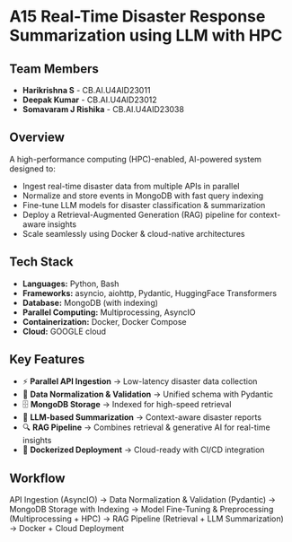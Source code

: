 # A15 Real-Time Disaster Response Summarization using LLM with HPC

## Team Members
- **Harikrishna S** - CB.AI.U4AID23011  
- **Deepak Kumar** - CB.AI.U4AID23012  
- **Somavaram J Rishika** - CB.AI.U4AID23038  

## Overview
A high-performance computing (HPC)-enabled, AI-powered system designed to:
- Ingest real-time disaster data from multiple APIs in parallel  
- Normalize and store events in MongoDB with fast query indexing  
- Fine-tune LLM models for disaster classification & summarization  
- Deploy a Retrieval-Augmented Generation (RAG) pipeline for context-aware insights  
- Scale seamlessly using Docker & cloud-native architectures  

## Tech Stack
- **Languages:** Python, Bash  
- **Frameworks:** asyncio, aiohttp, Pydantic, HuggingFace Transformers  
- **Database:** MongoDB (with indexing)  
- **Parallel Computing:** Multiprocessing, AsyncIO  
- **Containerization:** Docker, Docker Compose  
- **Cloud:** GOOGLE cloud

## Key Features
- ⚡ **Parallel API Ingestion** → Low-latency disaster data collection  
- 🧹 **Data Normalization & Validation** → Unified schema with Pydantic  
- 🗄 **MongoDB Storage** → Indexed for high-speed retrieval  
- 🤖 **LLM-based Summarization** → Context-aware disaster reports  
- 🔍 **RAG Pipeline** → Combines retrieval & generative AI for real-time insights  
- 🐳 **Dockerized Deployment** → Cloud-ready with CI/CD integration  

## Workflow
API Ingestion (AsyncIO)
→
Data Normalization & Validation (Pydantic)
→
MongoDB Storage with Indexing
→
Model Fine-Tuning & Preprocessing (Multiprocessing + HPC)
→
RAG Pipeline (Retrieval + LLM Summarization)
→
Docker + Cloud Deployment
